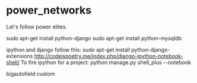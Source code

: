 # power_networks

Let's follow power elites.


sudo apt-get install python-django
sudo apt-get install python-mysqldb

ipython and django follow this:
sudo apt-get install python-django-extensions
http://codeispoetry.me/index.php/django-ipython-notebook-shell/
To fire ipython for a project: 
python manage.py shell_plus --notebook

bigautofield custom

